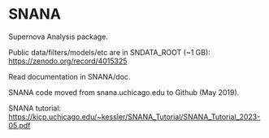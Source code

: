 # SNANA
Supernova Analysis package.

Public data/filters/models/etc are in SNDATA_ROOT (~1 GB):
   https://zenodo.org/record/4015325

Read documentation in SNANA/doc.

SNANA code moved from snana.uchicago.edu to Github (May 2019).

SNANA tutorial:
  https://kicp.uchicago.edu/~kessler/SNANA_Tutorial/SNANA_Tutorial_2023-05.pdf
